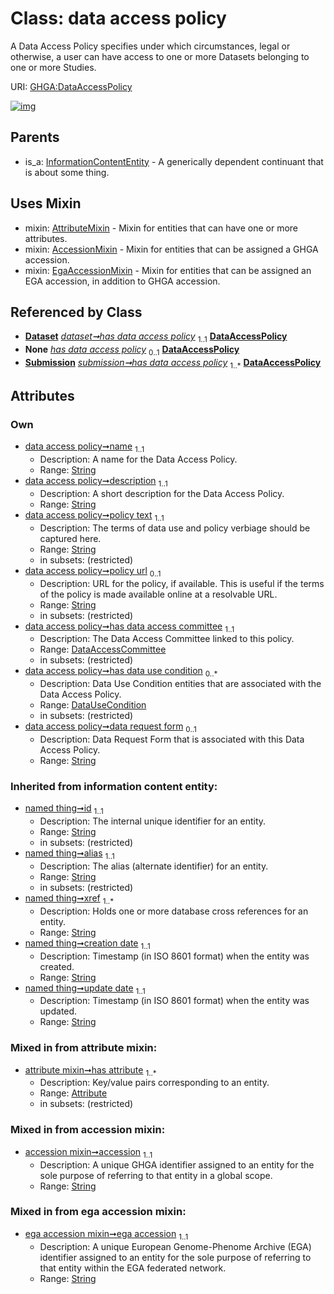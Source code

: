 
# Class: data access policy


A Data Access Policy specifies under which circumstances, legal or otherwise, a user can have access to one or more Datasets belonging to one or more Studies.

URI: [GHGA:DataAccessPolicy](https://w3id.org/GHGA/DataAccessPolicy)


[![img](https://yuml.me/diagram/nofunky;dir:TB/class/[Submission],[InformationContentEntity],[EgaAccessionMixin],[Dataset],[DataUseCondition],[DataUseCondition]<has%20data%20use%20condition%200..*-++[DataAccessPolicy&#124;name:string;description:string;policy_text:string;policy_url:string%20%3F;data_request_form:string%20%3F;accession:string;ega_accession:string;id(i):string;alias(i):string;xref(i):string%20%2B;creation_date(i):string;update_date(i):string;schema_type(i):string;schema_version(i):string],[DataAccessCommittee]<has%20data%20access%20committee%201..1-++[DataAccessPolicy],[Dataset]++-%20has%20data%20access%20policy%201..1>[DataAccessPolicy],[Dataset]-%20has%20data%20access%20policy(i)%200..1>[DataAccessPolicy],[Submission]-%20has%20data%20access%20policy(i)%200..1>[DataAccessPolicy],[Submission]++-%20has%20data%20access%20policy%201..*>[DataAccessPolicy],[DataAccessPolicy]uses%20-.->[AttributeMixin],[DataAccessPolicy]uses%20-.->[AccessionMixin],[DataAccessPolicy]uses%20-.->[EgaAccessionMixin],[InformationContentEntity]^-[DataAccessPolicy],[DataAccessCommittee],[AttributeMixin],[Attribute],[AccessionMixin])](https://yuml.me/diagram/nofunky;dir:TB/class/[Submission],[InformationContentEntity],[EgaAccessionMixin],[Dataset],[DataUseCondition],[DataUseCondition]<has%20data%20use%20condition%200..*-++[DataAccessPolicy&#124;name:string;description:string;policy_text:string;policy_url:string%20%3F;data_request_form:string%20%3F;accession:string;ega_accession:string;id(i):string;alias(i):string;xref(i):string%20%2B;creation_date(i):string;update_date(i):string;schema_type(i):string;schema_version(i):string],[DataAccessCommittee]<has%20data%20access%20committee%201..1-++[DataAccessPolicy],[Dataset]++-%20has%20data%20access%20policy%201..1>[DataAccessPolicy],[Dataset]-%20has%20data%20access%20policy(i)%200..1>[DataAccessPolicy],[Submission]-%20has%20data%20access%20policy(i)%200..1>[DataAccessPolicy],[Submission]++-%20has%20data%20access%20policy%201..*>[DataAccessPolicy],[DataAccessPolicy]uses%20-.->[AttributeMixin],[DataAccessPolicy]uses%20-.->[AccessionMixin],[DataAccessPolicy]uses%20-.->[EgaAccessionMixin],[InformationContentEntity]^-[DataAccessPolicy],[DataAccessCommittee],[AttributeMixin],[Attribute],[AccessionMixin])

## Parents

 *  is_a: [InformationContentEntity](InformationContentEntity.md) - A generically dependent continuant that is about some thing.

## Uses Mixin

 *  mixin: [AttributeMixin](AttributeMixin.md) - Mixin for entities that can have one or more attributes.
 *  mixin: [AccessionMixin](AccessionMixin.md) - Mixin for entities that can be assigned a GHGA accession.
 *  mixin: [EgaAccessionMixin](EgaAccessionMixin.md) - Mixin for entities that can be assigned an EGA accession, in addition to GHGA accession.

## Referenced by Class

 *  **[Dataset](Dataset.md)** *[dataset➞has data access policy](dataset_has_data_access_policy.md)*  <sub>1..1</sub>  **[DataAccessPolicy](DataAccessPolicy.md)**
 *  **None** *[has data access policy](has_data_access_policy.md)*  <sub>0..1</sub>  **[DataAccessPolicy](DataAccessPolicy.md)**
 *  **[Submission](Submission.md)** *[submission➞has data access policy](submission_has_data_access_policy.md)*  <sub>1..\*</sub>  **[DataAccessPolicy](DataAccessPolicy.md)**

## Attributes


### Own

 * [data access policy➞name](data_access_policy_name.md)  <sub>1..1</sub>
     * Description: A name for the Data Access Policy.
     * Range: [String](types/String.md)
 * [data access policy➞description](data_access_policy_description.md)  <sub>1..1</sub>
     * Description: A short description for the Data Access Policy.
     * Range: [String](types/String.md)
 * [data access policy➞policy text](data_access_policy_policy_text.md)  <sub>1..1</sub>
     * Description: The terms of data use and policy verbiage should be captured here.
     * Range: [String](types/String.md)
     * in subsets: (restricted)
 * [data access policy➞policy url](data_access_policy_policy_url.md)  <sub>0..1</sub>
     * Description: URL for the policy, if available. This is useful if the terms of the policy is made available online at a resolvable URL.
     * Range: [String](types/String.md)
     * in subsets: (restricted)
 * [data access policy➞has data access committee](data_access_policy_has_data_access_committee.md)  <sub>1..1</sub>
     * Description: The Data Access Committee linked to this policy.
     * Range: [DataAccessCommittee](DataAccessCommittee.md)
     * in subsets: (restricted)
 * [data access policy➞has data use condition](data_access_policy_has_data_use_condition.md)  <sub>0..\*</sub>
     * Description: Data Use Condition entities that are associated with the Data Access Policy.
     * Range: [DataUseCondition](DataUseCondition.md)
     * in subsets: (restricted)
 * [data access policy➞data request form](data_access_policy_data_request_form.md)  <sub>0..1</sub>
     * Description: Data Request Form that is associated with this Data Access Policy.
     * Range: [String](types/String.md)

### Inherited from information content entity:

 * [named thing➞id](named_thing_id.md)  <sub>1..1</sub>
     * Description: The internal unique identifier for an entity.
     * Range: [String](types/String.md)
     * in subsets: (restricted)
 * [named thing➞alias](named_thing_alias.md)  <sub>1..1</sub>
     * Description: The alias (alternate identifier) for an entity.
     * Range: [String](types/String.md)
     * in subsets: (restricted)
 * [named thing➞xref](named_thing_xref.md)  <sub>1..\*</sub>
     * Description: Holds one or more database cross references for an entity.
     * Range: [String](types/String.md)
 * [named thing➞creation date](named_thing_creation_date.md)  <sub>1..1</sub>
     * Description: Timestamp (in ISO 8601 format) when the entity was created.
     * Range: [String](types/String.md)
 * [named thing➞update date](named_thing_update_date.md)  <sub>1..1</sub>
     * Description: Timestamp (in ISO 8601 format) when the entity was updated.
     * Range: [String](types/String.md)

### Mixed in from attribute mixin:

 * [attribute mixin➞has attribute](attribute_mixin_has_attribute.md)  <sub>1..\*</sub>
     * Description: Key/value pairs corresponding to an entity.
     * Range: [Attribute](Attribute.md)
     * in subsets: (restricted)

### Mixed in from accession mixin:

 * [accession mixin➞accession](accession_mixin_accession.md)  <sub>1..1</sub>
     * Description: A unique GHGA identifier assigned to an entity for the sole purpose of referring to that entity in a global scope.
     * Range: [String](types/String.md)

### Mixed in from ega accession mixin:

 * [ega accession mixin➞ega accession](ega_accession_mixin_ega_accession.md)  <sub>1..1</sub>
     * Description: A unique European Genome-Phenome Archive (EGA) identifier assigned to an entity for the sole purpose of referring to that entity within the EGA federated network.
     * Range: [String](types/String.md)
